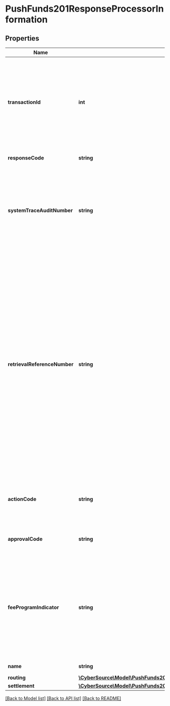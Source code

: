 # PushFunds201ResponseProcessorInformation

## Properties
Name | Type | Description | Notes
------------ | ------------- | ------------- | -------------
**transactionId** | **int** | Network transaction identifier (TID). This value can be used to identify a specific transaction when you are discussing the transaction with your processor. | [optional] 
**responseCode** | **string** | Transaction status from the processor. | [optional] 
**systemTraceAuditNumber** | **string** | This field is returned by authorization and incremental authorization services. System trace number that must be printed on the customer&#39;s receipt. | [optional] 
**retrievalReferenceNumber** | **string** | This field contains a number that is used with other data elements as a key to identify and track all messages related to a given cardholder transaction; that is, to a given transaction set.  Recommended format: ydddhhnnnnnn  Positions 1-4: The yddd equivalent of the date, where y &#x3D; 0-9 and ddd &#x3D; 001 – 366. Positions 5-12: A unique identification number generated by the merchant or assigned by Cybersource. | [optional] 
**actionCode** | **string** | The results of the transaction request  Note: The VisaNet Response Code for the transaction | [optional] 
**approvalCode** | **string** | Issuer-generated approval code for the transaction. | [optional] 
**feeProgramIndicator** | **string** | This field identifies the interchange fee program applicable to each financial transaction. Fee program indicator (FPI) values correspond to the fee descriptor and rate for each existing fee program. | [optional] 
**name** | **string** | Name of the processor. | [optional] 
**routing** | [**\CyberSource\Model\PushFunds201ResponseProcessorInformationRouting**](PushFunds201ResponseProcessorInformationRouting.md) |  | [optional] 
**settlement** | [**\CyberSource\Model\PushFunds201ResponseProcessorInformationSettlement**](PushFunds201ResponseProcessorInformationSettlement.md) |  | [optional] 

[[Back to Model list]](../README.md#documentation-for-models) [[Back to API list]](../README.md#documentation-for-api-endpoints) [[Back to README]](../README.md)


